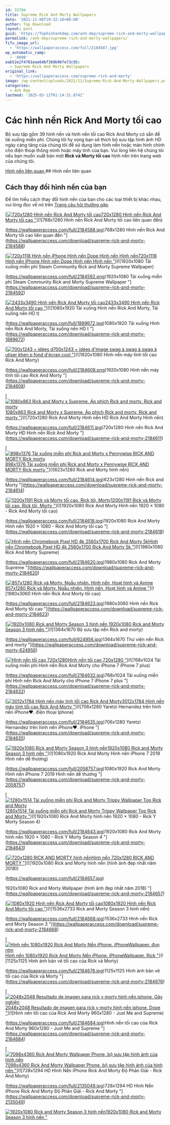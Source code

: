 ```yaml
---
id: 33704
title: Supreme Rick And Morty Wallpapers
date: '2021-11-08T19:32:16+00:00'
author: Top Download
layout: post
guid: 'https://Tophinhanhdep.com/anh-dep/supreme-rick-and-morty-wallpapers/'
permalink: /anh-dep/supreme-rick-and-morty-wallpapers/
fifu_image_url:
  - 'https://wallpaperaccess.com/full/2184587.jpg'
wp_automatic_camp:
  - '8098'
eab52e2f4701eae64bf369b96fe73c95:
  - Supreme Rick And Morty Wallpapers
original_link:
  - 'https://wallpaperaccess.com/supreme-rick-and-morty'
image: /wp-content/uploads/2021/11/Supreme-Rick-And-Morty-Wallpapers.png
categories:
  - Ảnh Đẹp
lastmod: '2025-03-12T01:14:31.874Z'
---
```

# Các hình nền Rick And Morty tối cao

Bộ sưu tập gồm 39 hình nền và hình nền tối cao Rick And Morty có sẵn để tải xuống miễn phí. Chúng tôi hy vọng bạn sẽ thích bộ sưu tập hình ảnh HD ngày càng tăng của chúng tôi để sử dụng làm hình nền hoặc màn hình chính cho điện thoại thông minh hoặc máy tính của bạn. Vui lòng liên hệ chúng tôi nếu bạn muốn xuất bản một **Rick và Morty tối cao** hình nền trên trang web của chúng tôi.

[Hình nền liên quan ](#related) ## Hình nền liên quan

## Cách thay đổi hình nền của bạn

Để tìm hiểu cách thay đổi hình nền của bạn cho các loại thiết bị khác nhau, vui lòng đọc về nó trên [Trang câu hỏi thường gặp](https://tophinhanhdep.com/faq/).

  
[[![720x1280 Hình nền Rick And Morty tối cao](https://wallpaperaccess.com/full/2184587.jpg)720x1280 Hình nền Rick And Morty tối cao "](https://wallpaperaccess.com/download/supreme-rick-and-morty-2184587)](![768x1280 Hình nền Rick And Morty tối cao liên quan đến)

(https://wallpaperaccess.com/full/2184588.jpg)768x1280 Hình nền Rick And Morty tối cao liên quan đến "](https://wallpaperaccess.com/download/supreme-rick-and-morty-2184588)

[[![720x1118 Hình nền iPhone Hình nền Dope Hình nền Hình nền](https://wallpaperaccess.com/full/2184590.jpg)720x1118 Hình nền iPhone Hình nền Dope Hình nền Hình nền "](https://wallpaperaccess.com/download/supreme-rick-and-morty-2184590)](![1920x1080 Tải xuống miễn phí Steam Community Rick and Morty Supreme Wallpaper)

(https://wallpaperaccess.com/full/2184592.png)1920x1080 Tải xuống miễn phí Steam Community Rick and Morty Supreme Wallpaper "](https://wallpaperaccess.com/download/supreme-rick-and-morty-2184592)

[[![2433x3490 Hình nền Rick And Morty tối cao](https://wallpaperaccess.com/full/2184598.jpg)2433x3490 Hình nền Rick And Morty tối cao "](https://wallpaperaccess.com/download/supreme-rick-and-morty-2184598)](![1080x1920 Tải xuống Hình nền Rick And Morty, Tải xuống nền HD t)

(https://wallpaperaccess.com/full/1889672.jpg)1080x1920 Tải xuống Hình nền Rick And Morty, Tải xuống nền HD t "](https://wallpaperaccess.com/download/supreme-rick-and-morty-1889672)

[[![700x1243 + idées d](https://wallpaperaccess.com/full/2184602.jpg)700x1243 + idées d'image swag à swag à swag à utiser khen p fond d'écran cool "](https://wallpaperaccess.com/download/supreme-rick-and-morty-2184602)](![1920x1080 Hình nền máy tính tối cao Rick And Morty)

(https://wallpaperaccess.com/full/2184608.png)1920x1080 Hình nền máy tính tối cao Rick And Morty "](https://wallpaperaccess.com/download/supreme-rick-and-morty-2184608)

[[![1080x863 Rick and Morty x Supreme.  Áp phích Rick and morty, Rick and morty](https://wallpaperaccess.com/full/2184609.jpg)1080x863 Rick and Morty x Supreme. Áp phích Rick and morty, Rick and morty "](https://wallpaperaccess.com/download/supreme-rick-and-morty-2184609)](![720x1280 Rick And Morty Hình nền HD Rick And Morty Hình nền)

(https://wallpaperaccess.com/full/2184611.jpg)720x1280 Hình nền Rick And Morty HD Hình nền Rick And Morty "](https://wallpaperaccess.com/download/supreme-rick-and-morty-2184611)

[[![898x1376 Tải xuống miễn phí Rick and Morty x Pennywise RICK AND MORTY Rick morty](https://wallpaperaccess.com/full/2184612.jpg)898x1376 Tải xuống miễn phí Rick and Morty x Pennywise RICK AND MORTY Rick morty "](https://wallpaperaccess.com/download/supreme-rick-and-morty-2184612)](![623x1280 Rick and Morty hình nền)

(https://wallpaperaccess.com/full/2184614.jpg)623x1280 Hình nền Rick and Morty "](https://wallpaperaccess.com/download/supreme-rick-and-morty-2184614)

[[![1200x1191 Rick và Morty tối cao.  Rick tôi, Morty](https://wallpaperaccess.com/full/2184617.jpg)1200x1191 Rick và Morty tối cao. Rick tôi, Morty "](https://wallpaperaccess.com/download/supreme-rick-and-morty-2184617)](![1920x1080 Rick And Morty Hình nền 1920 × 1080 - Rick And Morty tối cao)

(https://wallpaperaccess.com/full/2184618.jpg)1920x1080 Rick And Morty Hình nền 1920 × 1080 - Rick And Morty tối cao "](https://wallpaperaccess.com/download/supreme-rick-and-morty-2184618)

[[![Hình nền Chromebook Pixel HD 4k 2560x1700 Rick And Morty 5k](https://wallpaperaccess.com/full/624946.jpg)Hình nền Chromebook Pixel HD 4k 2560x1700 Rick And Morty 5k "](https://wallpaperaccess.com/download/supreme-rick-and-morty-624946)](![1980x1080 Rick And Morty Supreme)

(https://wallpaperaccess.com/full/2184620.jpg)1980x1080 Rick And Morty Supreme "](https://wallpaperaccess.com/download/supreme-rick-and-morty-2184620)

[[![857x1280 Rick và Morty.  Ngẫu nhiên.  Hình nền, Hoạt hình và Anime](https://wallpaperaccess.com/full/624962.jpg)857x1280 Rick và Morty. Ngẫu nhiên. Hình nền, Hoạt hình và Anime "](https://wallpaperaccess.com/download/supreme-rick-and-morty-624962)](![1980x3060 Hình nền Rick And Morty tối cao)

(https://wallpaperaccess.com/full/2184623.jpg)1980x3060 Hình nền Rick And Morty tối cao "](https://wallpaperaccess.com/download/supreme-rick-and-morty-2184623)

[[![1920x1080 Rick and Morty Season 3 hình nền](https://wallpaperaccess.com/full/2184626.jpg) 1920x1080 Rick and Morty Season 3 hình nền "](https://wallpaperaccess.com/download/supreme-rick-and-morty-2184626)](![1364x1670 Bộ sưu tập nền Rick and morty)

(https://wallpaperaccess.com/full/624956.jpg)1364x1670 Thư viện nền Rick and morty "](https://wallpaperaccess.com/download/supreme-rick-and-morty-624956)

[[![Hình nền tối cao 720x1280](https://wallpaperaccess.com/full/2184628.jpg)Hình nền tối cao 720x1280 "](https://wallpaperaccess.com/download/supreme-rick-and-morty-2184628)](![768x1024 Tải xuống miễn phí Hình nền Rick And Morty cho iPhone 7 iPhone 7 plus)

(https://wallpaperaccess.com/full/2184632.jpg)768x1024 Tải xuống miễn phí Hình nền Rick And Morty cho iPhone 7 iPhone 7 plus "](https://wallpaperaccess.com/download/supreme-rick-and-morty-2184632)

[[![3012x1784 Hình nền máy tính tối cao Rick And Morty](https://wallpaperaccess.com/full/2184634.jpg)3012x1784 Hình nền máy tính tối cao Rick And Morty "](https://wallpaperaccess.com/download/supreme-rick-and-morty-2184634)](![706x1280 Yaretzi Hernandez trên hình nền iPhone❤️.  điện thoại Iphone)

(https://wallpaperaccess.com/full/2184635.jpg)706x1280 Yaretzi Hernandez trên hình nền iPhone❤️. iPhone "](https://wallpaperaccess.com/download/supreme-rick-and-morty-2184635)

[[![1920x1080 Rick and Morty Season 3 hình nền](https://wallpaperaccess.com/full/2184636.jpg)1920x1080 Rick and Morty Season 3 hình nền "](https://wallpaperaccess.com/download/supreme-rick-and-morty-2184636)](![1080x1920 Rick And Morty Hình nền iPhone 7 2019 Hình nền dễ thương)

(https://wallpaperaccess.com/full/2058757.jpg)1080x1920 Rick And Morty Hình nền iPhone 7 2019 Hình nền dễ thương "](https://wallpaperaccess.com/download/supreme-rick-and-morty-2058757)

[[![1280x1514 Tải xuống miễn phí Rick and Morty Trippy Wallpaper Top Rick and Morty](https://wallpaperaccess.com/full/2184642.jpg)1280x1514 Tải xuống miễn phí Rick and Morty Trippy Wallpaper Top Rick and Morty "](https://wallpaperaccess.com/download/supreme-rick-and-morty-2184642)](![1920x1080 Rick And Morty hình nền 1920 × 1080 - Rick Y Morty Season 4)

(https://wallpaperaccess.com/full/2184643.jpg)1920x1080 Rick And Morty hình nền 1920 × 1080 - Rick Y Morty Season 4 "](https://wallpaperaccess.com/download/supreme-rick-and-morty-2184643)

[[![720x1280 RICK AND MORTY hình nền](https://wallpaperaccess.com/full/2184653.jpg)Hình nền 720x1280 RICK AND MORTY "](https://wallpaperaccess.com/download/supreme-rick-and-morty-2184653)](![1920x1080 Rick and Morty hình nền (hình ảnh đẹp nhất năm 2018))

(https://wallpaperaccess.com/full/2184657.jpg)

1920x1080 Rick and Morty Wallpaper (hình ảnh đẹp nhất năm 2018) "](https://wallpaperaccess.com/download/supreme-rick-and-morty-2184657)

[[![1080x1920 Hình nền Rick And Morty tối cao](https://wallpaperaccess.com/full/2184665.jpg)1080x1920 Hình nền Rick And Morty tối cao "](https://wallpaperaccess.com/download/supreme-rick-and-morty-2184665)](![1536x2733 Rick and Morty Season 3 hình nền)

(https://wallpaperaccess.com/full/2184668.jpg)1536x2733 Hình nền Rick and Morty Season 3 "](https://wallpaperaccess.com/download/supreme-rick-and-morty-2184668)

[[![Hình nền 1080x1920 Rick And Morty Nền iPhone.  iPhoneWallpaper.  đụn rơm](https://wallpaperaccess.com/full/795172.jpg)Hình nền 1080x1920 Rick And Morty Nền iPhone. iPhoneWallpaper. Rick "](https://wallpaperaccess.com/download/supreme-rick-and-morty-795172)](![1125x1125 Hình ảnh bản vẽ tối cao của Rick và Morty)

(https://wallpaperaccess.com/full/2184676.jpg)1125x1125 Hình ảnh bản vẽ tối cao của Rick và Morty "](https://wallpaperaccess.com/download/supreme-rick-and-morty-2184676)

[[![2048x2048 Resultado de imagen para rick y morty hình nền iphone.  Gây nghiện](https://wallpaperaccess.com/full/2184681.jpg)2048x2048 Resultado de imagen para rick y morty hình nền iphone. Dope "](https://wallpaperaccess.com/download/supreme-rick-and-morty-2184681)](![Hình nền tối cao của Rick And Morty 960x1280 - Just Me and Supreme)

(https://wallpaperaccess.com/full/2184684.jpg)Hình nền tối cao của Rick And Morty 960x1280 - Just Me and Supreme "](https://wallpaperaccess.com/download/supreme-rick-and-morty-2184684)

[[![7098x4360 Rick And Morty Wallpaper Phone, bộ sưu tập hình ảnh của hình nền](https://wallpaperaccess.com/full/2184686.jpg)7098x4360 Rick And Morty Wallpaper Phone, bộ sưu tập hình ảnh của hình nền "](https://wallpaperaccess.com/download/supreme-rick-and-morty-2184686)](![728x1294 HD Hình Nền iPhone Rick And Morty Độ Phân Giải - Rick And Morty)

(https://wallpaperaccess.com/full/2135049.jpg)728x1294 HD Hình Nền iPhone Rick And Morty Độ Phân Giải - Rick And Morty "](https://wallpaperaccess.com/download/supreme-rick-and-morty-2135049)

[![1920x1080 Rick and Morty Season 3 hình nền](https://wallpaperaccess.com/full/970149.jpg)1920x1080 Rick and Morty Season 3 hình nền "](https://wallpaperaccess.com/download/supreme-rick-and-morty-970149)
